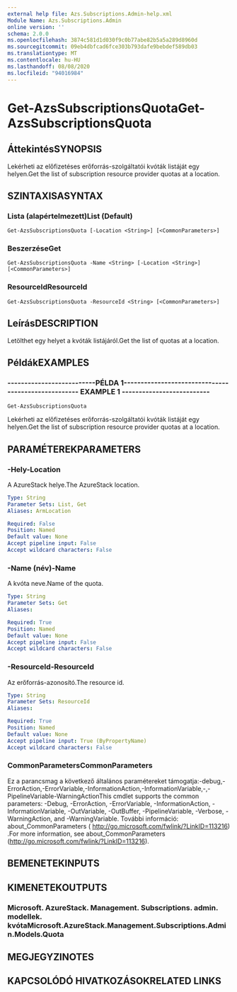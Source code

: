 ```yaml
---
external help file: Azs.Subscriptions.Admin-help.xml
Module Name: Azs.Subscriptions.Admin
online version: ''
schema: 2.0.0
ms.openlocfilehash: 3874c581d1d030f9c0b77abe82b5a5a289d8960d
ms.sourcegitcommit: 09eb4dbfcad6fce303b793dafe9bebdef589db03
ms.translationtype: MT
ms.contentlocale: hu-HU
ms.lasthandoff: 08/08/2020
ms.locfileid: "94016984"
---
```

# <span data-ttu-id="5a8ea-101">Get-AzsSubscriptionsQuota</span><span class="sxs-lookup"><span data-stu-id="5a8ea-101">Get-AzsSubscriptionsQuota</span></span>

## <span data-ttu-id="5a8ea-102">Áttekintés</span><span class="sxs-lookup"><span data-stu-id="5a8ea-102">SYNOPSIS</span></span>
<span data-ttu-id="5a8ea-103">Lekérheti az előfizetéses erőforrás-szolgáltatói kvóták listáját egy helyen.</span><span class="sxs-lookup"><span data-stu-id="5a8ea-103">Get the list of subscription resource provider quotas at a location.</span></span>

## <span data-ttu-id="5a8ea-104">SZINTAXISA</span><span class="sxs-lookup"><span data-stu-id="5a8ea-104">SYNTAX</span></span>

### <span data-ttu-id="5a8ea-105">Lista (alapértelmezett)</span><span class="sxs-lookup"><span data-stu-id="5a8ea-105">List (Default)</span></span>
```
Get-AzsSubscriptionsQuota [-Location <String>] [<CommonParameters>]
```

### <span data-ttu-id="5a8ea-106">Beszerzése</span><span class="sxs-lookup"><span data-stu-id="5a8ea-106">Get</span></span>
```
Get-AzsSubscriptionsQuota -Name <String> [-Location <String>] [<CommonParameters>]
```

### <span data-ttu-id="5a8ea-107">ResourceId</span><span class="sxs-lookup"><span data-stu-id="5a8ea-107">ResourceId</span></span>
```
Get-AzsSubscriptionsQuota -ResourceId <String> [<CommonParameters>]
```

## <span data-ttu-id="5a8ea-108">Leírás</span><span class="sxs-lookup"><span data-stu-id="5a8ea-108">DESCRIPTION</span></span>
<span data-ttu-id="5a8ea-109">Letölthet egy helyet a kvóták listájáról.</span><span class="sxs-lookup"><span data-stu-id="5a8ea-109">Get the list of quotas at a location.</span></span>

## <span data-ttu-id="5a8ea-110">Példák</span><span class="sxs-lookup"><span data-stu-id="5a8ea-110">EXAMPLES</span></span>

### <span data-ttu-id="5a8ea-111">--------------------------PÉLDA 1--------------------------</span><span class="sxs-lookup"><span data-stu-id="5a8ea-111">-------------------------- EXAMPLE 1 --------------------------</span></span>
```
Get-AzsSubscriptionsQuota
```

<span data-ttu-id="5a8ea-112">Lekérheti az előfizetéses erőforrás-szolgáltatói kvóták listáját egy helyen.</span><span class="sxs-lookup"><span data-stu-id="5a8ea-112">Get the list of subscription resource provider quotas at a location.</span></span>

## <span data-ttu-id="5a8ea-113">PARAMÉTEREK</span><span class="sxs-lookup"><span data-stu-id="5a8ea-113">PARAMETERS</span></span>

### <span data-ttu-id="5a8ea-114">-Hely</span><span class="sxs-lookup"><span data-stu-id="5a8ea-114">-Location</span></span>
<span data-ttu-id="5a8ea-115">A AzureStack helye.</span><span class="sxs-lookup"><span data-stu-id="5a8ea-115">The AzureStack location.</span></span>

```yaml
Type: String
Parameter Sets: List, Get
Aliases: ArmLocation

Required: False
Position: Named
Default value: None
Accept pipeline input: False
Accept wildcard characters: False
```

### <span data-ttu-id="5a8ea-116">-Name (név)</span><span class="sxs-lookup"><span data-stu-id="5a8ea-116">-Name</span></span>
<span data-ttu-id="5a8ea-117">A kvóta neve.</span><span class="sxs-lookup"><span data-stu-id="5a8ea-117">Name of the quota.</span></span>

```yaml
Type: String
Parameter Sets: Get
Aliases: 

Required: True
Position: Named
Default value: None
Accept pipeline input: False
Accept wildcard characters: False
```

### <span data-ttu-id="5a8ea-118">-ResourceId</span><span class="sxs-lookup"><span data-stu-id="5a8ea-118">-ResourceId</span></span>
<span data-ttu-id="5a8ea-119">Az erőforrás-azonosító.</span><span class="sxs-lookup"><span data-stu-id="5a8ea-119">The resource id.</span></span>

```yaml
Type: String
Parameter Sets: ResourceId
Aliases: 

Required: True
Position: Named
Default value: None
Accept pipeline input: True (ByPropertyName)
Accept wildcard characters: False
```

### <span data-ttu-id="5a8ea-120">CommonParameters</span><span class="sxs-lookup"><span data-stu-id="5a8ea-120">CommonParameters</span></span>
<span data-ttu-id="5a8ea-121">Ez a parancsmag a következő általános paramétereket támogatja:-debug,-ErrorAction,-ErrorVariable,-InformationAction,-InformationVariable,-,-PipelineVariable-WarningAction</span><span class="sxs-lookup"><span data-stu-id="5a8ea-121">This cmdlet supports the common parameters: -Debug, -ErrorAction, -ErrorVariable, -InformationAction, -InformationVariable, -OutVariable, -OutBuffer, -PipelineVariable, -Verbose, -WarningAction, and -WarningVariable.</span></span> <span data-ttu-id="5a8ea-122">További információ: about_CommonParameters ( http://go.microsoft.com/fwlink/?LinkID=113216) .</span><span class="sxs-lookup"><span data-stu-id="5a8ea-122">For more information, see about_CommonParameters (http://go.microsoft.com/fwlink/?LinkID=113216).</span></span>

## <span data-ttu-id="5a8ea-123">BEMENETEK</span><span class="sxs-lookup"><span data-stu-id="5a8ea-123">INPUTS</span></span>

## <span data-ttu-id="5a8ea-124">KIMENETEK</span><span class="sxs-lookup"><span data-stu-id="5a8ea-124">OUTPUTS</span></span>

### <span data-ttu-id="5a8ea-125">Microsoft. AzureStack. Management. Subscriptions. admin. modellek. kvóta</span><span class="sxs-lookup"><span data-stu-id="5a8ea-125">Microsoft.AzureStack.Management.Subscriptions.Admin.Models.Quota</span></span>

## <span data-ttu-id="5a8ea-126">MEGJEGYZI</span><span class="sxs-lookup"><span data-stu-id="5a8ea-126">NOTES</span></span>

## <span data-ttu-id="5a8ea-127">KAPCSOLÓDÓ HIVATKOZÁSOK</span><span class="sxs-lookup"><span data-stu-id="5a8ea-127">RELATED LINKS</span></span>

